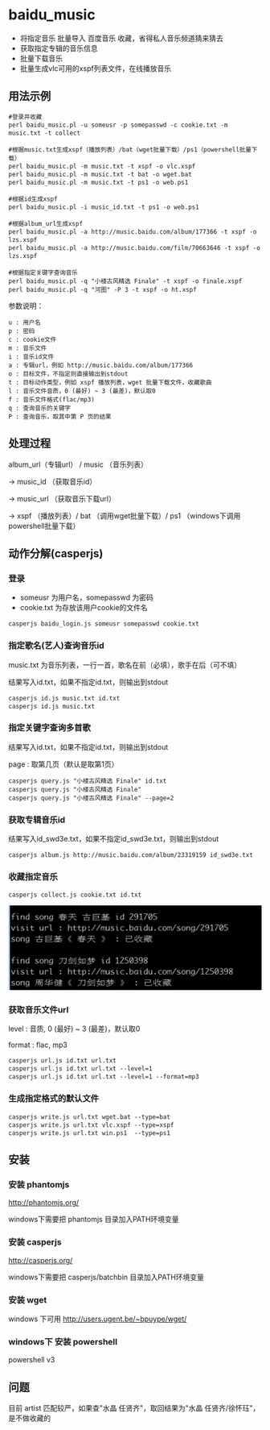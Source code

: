 baidu_music
=================

- 将指定音乐 批量导入 百度音乐 收藏，省得私人音乐频道猜来猜去
- 获取指定专辑的音乐信息
- 批量下载音乐
- 批量生成vlc可用的xspf列表文件，在线播放音乐


用法示例
------------------------

```
#登录并收藏
perl baidu_music.pl -u someusr -p somepasswd -c cookie.txt -m music.txt -t collect

#根据music.txt生成xspf（播放列表）/bat（wget批量下载）/ps1（powershell批量下载）
perl baidu_music.pl -m music.txt -t xspf -o vlc.xspf
perl baidu_music.pl -m music.txt -t bat -o wget.bat
perl baidu_music.pl -m music.txt -t ps1 -o web.ps1

#根据id生成xspf
perl baidu_music.pl -i music_id.txt -t ps1 -o web.ps1

#根据album_url生成xspf
perl baidu_music.pl -a http://music.baidu.com/album/177366 -t xspf -o lzs.xspf
perl baidu_music.pl -a http://music.baidu.com/film/70663646 -t xspf -o lzs.xspf

#根据指定关键字查询音乐
perl baidu_music.pl -q "小楼古风精选 Finale" -t xspf -o finale.xspf
perl baidu_music.pl -q "河图" -P 3 -t xspf -o ht.xspf
```

参数说明：
```
u : 用户名
p : 密码
c : cookie文件
m : 音乐文件
i : 音乐id文件
a : 专辑url，例如 http://music.baidu.com/album/177366
o : 目标文件，不指定则直接输出到stdout
t : 目标动作类型，例如 xspf 播放列表，wget 批量下载文件，收藏歌曲
l : 音乐文件音质，0 (最好) ~ 3 (最差)，默认取0
f : 音乐文件格式(flac/mp3)
q : 查询音乐的关键字
P : 查询音乐，取其中第 P 页的结果
```

处理过程
--------

album_url（专辑url） / music （音乐列表）

->  music_id （获取音乐id）

-> music_url （获取音乐下载url）

->  xspf （播放列表）/ bat （调用wget批量下载）/ ps1 （windows下调用powershell批量下载）


动作分解(casperjs)
------------------

### 登录
- someusr 为用户名，somepasswd 为密码
- cookie.txt 为存放该用户cookie的文件名
```
casperjs baidu_login.js someusr somepasswd cookie.txt
```

### 指定歌名(艺人)查询音乐id

music.txt 为音乐列表，一行一首，歌名在前（必填），歌手在后（可不填）

结果写入id.txt，如果不指定id.txt，则输出到stdout

```
casperjs id.js music.txt id.txt
casperjs id.js music.txt
```

### 指定关键字查询多首歌

结果写入id.txt，如果不指定id.txt，则输出到stdout

page : 取第几页（默认是取第1页）

```
casperjs query.js "小楼古风精选 Finale" id.txt
casperjs query.js "小楼古风精选 Finale"
casperjs query.js "小楼古风精选 Finale" --page=2
```

### 获取专辑音乐id
结果写入id_swd3e.txt，如果不指定id_swd3e.txt，则输出到stdout
```
casperjs album.js http://music.baidu.com/album/23319159 id_swd3e.txt
```

### 收藏指定音乐
```
casperjs collect.js cookie.txt id.txt
```
![collect.png](collect.png)


### 获取音乐文件url
level : 音质, 0 (最好) ~ 3 (最差)，默认取0

format :  flac, mp3

```
casperjs url.js id.txt url.txt
casperjs url.js id.txt url.txt --level=1
casperjs url.js id.txt url.txt --level=1 --format=mp3
```

### 生成指定格式的默认文件
```
casperjs write.js url.txt wget.bat --type=bat
casperjs write.js url.txt vlc.xspf --type=xspf
casperjs write.js url.txt win.ps1  --type=ps1
```

安装
----

### 安装 phantomjs

http://phantomjs.org/

windows下需要把 phantomjs 目录加入PATH环境变量

### 安装 casperjs

http://casperjs.org/

windows下需要把 casperjs/batchbin 目录加入PATH环境变量

### 安装 wget

windows 下可用 http://users.ugent.be/~bpuype/wget/

### windows下 安装 powershell

powershell v3


问题
----

目前 artist 匹配较严，如果查"水晶 任贤齐"，取回结果为"水晶 任贤齐/徐怀珏"，是不做收藏的


